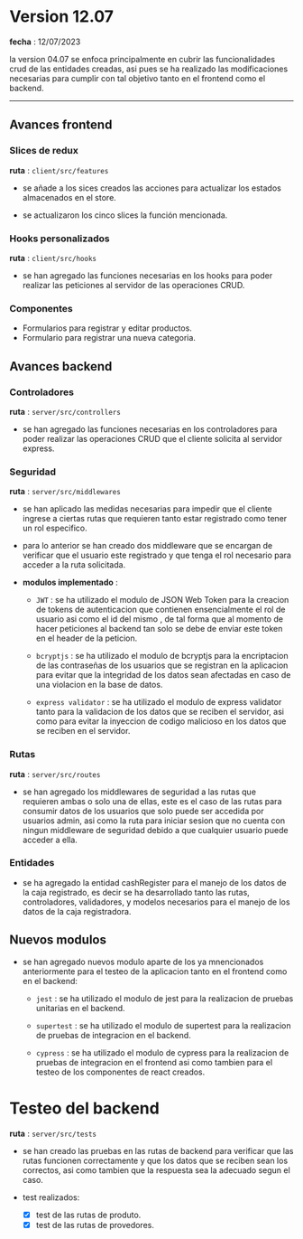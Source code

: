
# Version 12.07

__fecha__ : 12/07/2023

la version 04.07 se enfoca principalmente en cubrir las funcionalidades crud de las entidades creadas, asi pues se ha realizado las modificaciones necesarias para cumplir con tal objetivo tanto en el frontend como el backend.
***

## Avances frontend

### Slices de redux

__ruta__ : `client/src/features`

* se añade a los sices creados las acciones para actualizar los estados almacenados en el store.

* se actualizaron los cinco slices la función mencionada.

### Hooks personalizados

__ruta__ : `client/src/hooks`

* se han agregado las funciones necesarias en los hooks para poder realizar las peticiones al servidor de las operaciones CRUD.

### Componentes

* Formularios para registrar y editar productos.
* Formulario para registrar una nueva categoria.

## Avances backend

### Controladores

__ruta__ : `server/src/controllers`

* se han agregado las funciones necesarias en los controladores para poder realizar las operaciones CRUD que el cliente solicita al servidor express.

### Seguridad

__ruta__ : `server/src/middlewares`

* se han aplicado las medidas necesarias para impedir que el cliente ingrese a ciertas rutas que requieren tanto estar registrado como tener un rol especifico.

* para lo anterior se han creado dos middleware que se encargan de verificar que el usuario este registrado y que tenga el rol necesario para acceder a la ruta solicitada.

* __modulos implementado__ :

  * `JWT` : se ha utilizado el modulo de JSON Web Token para la creacion de tokens de autenticacion que contienen ensencialmente el rol de usuario asi como el id del mismo , de tal forma que al momento de hacer peticiones al backend tan solo se debe de enviar este token en el header de la peticion.
  * `bcryptjs` : se ha utilizado el modulo de bcryptjs para la encriptacion de las contraseñas de los usuarios que se registran en la aplicacion para evitar que la integridad de los datos sean afectadas en caso de una violacion en la base de datos.
  
  * `express validator` : se ha utilizado el modulo de express validator tanto para la validacion de los datos que se reciben el servidor, asi como para evitar la inyeccion de codigo malicioso en los datos que se reciben en el servidor.

### Rutas

__ruta__ : `server/src/routes`

* se han agregado los middlewares de seguridad a las rutas que requieren ambas o solo una de ellas, este es el caso de las rutas para consumir datos de los usuarios que solo puede ser accedida por usuarios admin, asi como la ruta para iniciar sesion que no cuenta con ningun middleware de seguridad debido a que cualquier usuario puede acceder a ella.

### Entidades

* se ha agregado la entidad cashRegister para el manejo de los datos de la caja registrado, es decir se ha desarrollado tanto las rutas, controladores, validadores, y modelos necesarios para el manejo de los datos de la caja registradora.

## Nuevos modulos

* se han agregado nuevos modulo aparte de los ya mnencionados anteriormente para el testeo de la aplicacion tanto en el frontend como en el backend:

  * `jest` : se ha utilizado el modulo de jest para la realizacion de pruebas unitarias en el backend.

  * `supertest` : se ha utilizado el modulo de supertest para la realizacion de pruebas de integracion en el backend.

  * `cypress` : se ha utilizado el modulo de cypress para la realizacion de pruebas de integracion en el frontend asi como tambien para el testeo de los componentes de react creados.

# Testeo del backend

__ruta__ : `server/src/tests`

* se han creado las pruebas en las rutas de backend para verificar que las rutas funcionen correctamente y que los datos que se reciben sean los correctos, asi como tambien que la respuesta sea la adecuado segun el caso.

* test realizados:

  * [x] test de las rutas de produto.
  * [x] test de las rutas de provedores.
